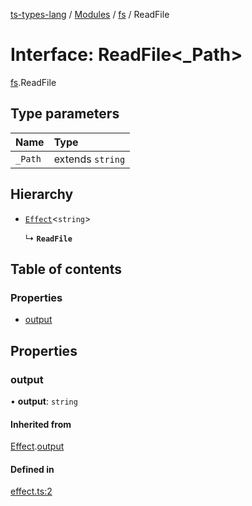[ts-types-lang](../README.md) / [Modules](../modules.md) / [fs](../modules/fs.md) / ReadFile

# Interface: ReadFile<_Path\>

[fs](../modules/fs.md).ReadFile

## Type parameters

| Name | Type |
| :------ | :------ |
| `_Path` | extends `string` |

## Hierarchy

- [`Effect`](effect.Effect.md)<`string`\>

  ↳ **`ReadFile`**

## Table of contents

### Properties

- [output](fs.ReadFile.md#output)

## Properties

### output

• **output**: `string`

#### Inherited from

[Effect](effect.Effect.md).[output](effect.Effect.md#output)

#### Defined in

[effect.ts:2](https://github.com/phenax/ts-types-runtime-environment/blob/6c7b4f3/stdlib/effect.ts#L2)
